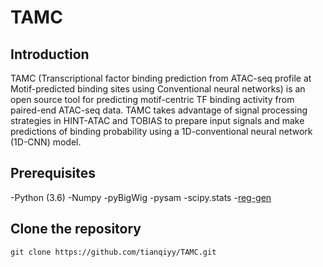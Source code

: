 # TAMC
## Introduction
TAMC (Transcriptional factor binding prediction from ATAC-seq profile at Motif-predicted binding sites using Conventional neural networks) is an open source tool for predicting motif-centric TF binding activity from paired-end ATAC-seq data. TAMC takes advantage of signal processing strategies in HINT-ATAC and TOBIAS to prepare input signals and make predictions of binding probability using a 1D-conventional neural network (1D-CNN) model.

## Prerequisites
-Python (3.6)
-Numpy
-pyBigWig
-pysam
-scipy.stats
-[reg-gen](https://github.com/CostaLab/reg-gen)

## Clone the repository
```
git clone https://github.com/tianqiyy/TAMC.git
